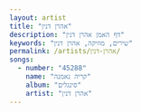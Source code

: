 ```yaml
---
layout: artist
title: "אהרן דנין"
description: "דף האמן אהרן דנין"
keywords: "שירים, מוזיקה, אהרן דנין"
permalink: /artists/אהרן-דנין/
songs:
  - number: "45288"
    name: "קריה נאמנה"
    album: "סינגלים"
    artist: "אהרן דנין"
---
```


